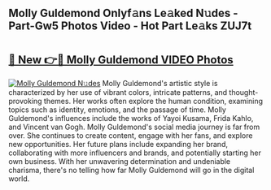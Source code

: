 ## Molly Guldemond Onlyf𝚊ns Le𝚊ked N𝚞des - Part-Gw5 Photos Video - Hot Part Le𝚊ks ZUJ7t

# <h2><a href="http://ab35653.deff.icu/?id=Molly+Guldemond">🔗 New 👉🔴 Molly Guldemond VIDEO Photos</a></h2>

[![Molly Guldemond N𝚞des](https://i.imgur.com/rIISA9y.gif)](http://ab35653.deff.icu/?id=Molly+Guldemond)
Molly Guldemond's artistic style is characterized by her use of vibrant colors, intricate patterns, and thought-provoking themes. Her works often explore the human condition, examining topics such as identity, emotions, and the passage of time. Molly Guldemond's influences include the works of Yayoi Kusama, Frida Kahlo, and Vincent van Gogh. Molly Guldemond's social media journey is far from over. She continues to create content, engage with her fans, and explore new opportunities. Her future plans include expanding her brand, collaborating with more influencers and brands, and potentially starting her own business. With her unwavering determination and undeniable charisma, there's no telling how far Molly Guldemond will go in the digital world.
